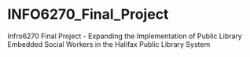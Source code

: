# INFO6270_Final_Project
Infro6270 Final Project - Expanding the Implementation of Public Library Embedded Social Workers in the Halifax Public Library System

